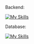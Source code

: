 Backend:

[![My Skills](https://skills.thijs.gg/icons?i=nodejs)](https://skills.thijs.gg)

Database:

[![My Skills](https://skills.thijs.gg/icons?i=mongodb)](https://skills.thijs.gg)
